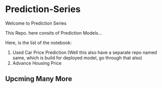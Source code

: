 # Prediction-Series

Welcome to Prediction Series

This Repo. here consits of Prediction Models...

Here, is the list of the notebook:
1) Used Car Price Prediction (Well this also have a separate repo named same, which is build for deployed model, go through that also)
2) Advance Housing Price



## Upcming Many More
